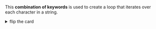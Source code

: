 This **combination of keywords** is used to create a loop that iterates over each character in a string.

<details>
<summary>flip the card</summary>
<br>

# `for ... of`

```js
'use strict';

let userInput = null;

while (userInput === null) {
  userInput = prompt('enter something');
}

for (let character of userInput) {
  alert(character);
}

alert(userInput + '!');
```

</details>
